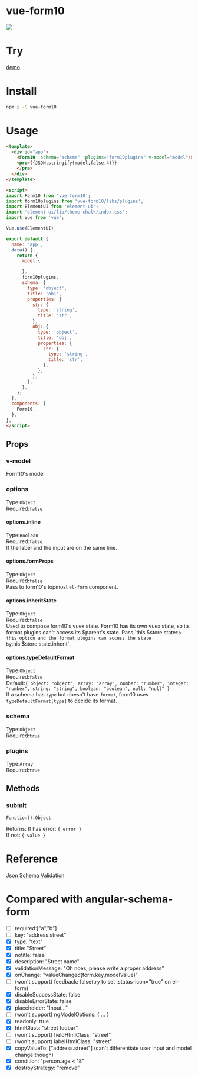# vue-form10

<img src="https://user-images.githubusercontent.com/5674588/43684427-5771226a-98d2-11e8-8e90-3f8931abea12.gif"/>

# Try
[demo](https://blackmiaool.com/vue-form10/dist/index.html)

# Install
```bash
npm i -S vue-form10
```

# Usage
```html
<template>
  <div id="app">
    <Form10 :schema="schema" :plugins="form10plugins" v-model="model"/>
    <pre>{{JSON.stringify(model,false,4)}}
    </pre>
  </div>
</template>

<script>
import Form10 from 'vue-form10';
import form10plugins from 'vue-form10/libs/plugins';
import ElementUI from 'element-ui';
import 'element-ui/lib/theme-chalk/index.css';
import Vue from 'vue';

Vue.use(ElementUI);

export default {
  name: 'app',
  data() {
    return {
      model:{

      },
      form10plugins,
      schema: {
        type: 'object',
        title: 'obj',
        properties: {
          str: {
            type: 'string',
            title: 'str',
          },
          obj: {
            type: 'object',
            title: 'obj',
            properties: {
              str: {
                type: 'string',
                title: 'str',
              },
            },
          },
        },
      },
    };
  },
  components: {
    Form10,
  },
};
</script>
```
## Props

### v-model
Form10's model

### options
Type:`Object`  
Required:`false`

#### options.inline
Type:`Boolean`  
Required:`false`  
If the label and the input are on the same line.

#### options.formProps
Type:`Object`  
Required:`false`  
Pass to form10's topmost `el-form` component.

#### options.inheritState
Type:`Object`  
Required:`false`  
Used to compose form10's vuex state. Form10 has its own vuex state, so its format plugins can't access its $parent's state. Pass `this.$store.state` to this option and the format plugins can access the state by `this.$store.state.inherit`.

#### options.typeDefaultFormat
Type:`Object`  
Required:`false`  
Default:`{
    object: "object",
    array: "array",
    number: "number",
    integer: "number",
    string: "string",
    boolean: "boolean",
    null: "null"
}`  
If a schema has `type` but doesn't have `format`, form10 uses `typeDefaultFormat[type]` to decide its format.


### schema
Type:`Object`  
Required:`true`

### plugins
Type:`Array`  
Required:`true`  

## Methods

### submit
`Function():Object`

Returns:
If has error: `{ error }`  
If not: `{ value }`


# Reference
[Json Schema Validation](http://json-schema.org/latest/json-schema-validation.html)





# Compared with angular-schema-form
* [ ]  required:["a","b"]
* [ ]  key: "address.street"  
* [x]  type: "text"  
* [x]  title: "Street"  
* [x]  notitle: false  
* [x]  description: "Street name"  
* [x]  validationMessage: "Oh noes, please write a proper address"  
* [x]  onChange: "valueChanged(form.key,modelValue)"  
* [ ]  (won't support) feedback: false(try to set :status-icon="true" on el-form)
* [x]  disableSuccessState: false  
* [x]  disableErrorState: false  
* [x]  placeholder: "Input..."  
* [ ]  (won't support) ngModelOptions: { ... }  
* [x]  readonly: true                                 
* [x]  htmlClass: "street foobar"  
* [ ]  (won't support) fieldHtmlClass: "street"  
* [ ]  (won't support) labelHtmlClass: "street"  
* [x]  copyValueTo: ["address.street"] (can't differentiate user input and model change though)
* [x]  condition: "person.age < 18"  
* [x]  destroyStrategy: "remove" 
